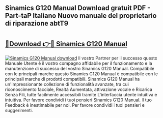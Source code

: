 ## Sinamics G120 Manual Download gratuit PDF - Part-taP Italiano Nuovo manuale del proprietario di riparazione abtT9

# <h2><a href="http://df97ye.blite.top/?on=Sinamics+G120+Manual">🔗Download 👉🔴 Sinamics G120 Manual</a></h2>

[![Sinamics G120 Manual download](https://i.imgur.com/lujVjoI.png)](http://df97ye.blite.top/?on=Sinamics+G120+Manual)
Il vostro Partner per il successo questo Manuale Utente è il vostro compagno affidabile per il funzionamento e la manutenzione di successo del vostro Sinamics G120 Manual. Compatibile con le principali marche questo Sinamics G120 Manual è compatibile con le principali marche di prodotti compatibili. Sinamics G120 Manual ha un'impressionante collezione di funzionalità avanzate, tra cui riconoscimento facciale, Realtà Aumentata, attivazione vocale e Ricarica Senza Fili, tutte facilmente accessibili tramite L'interfaccia utente intuitiva e intuitiva. Per favore condividi i tuoi pensieri Sinamics G120 Manual. Il tuo Feedback è inestimabile per noi. Per favore condividi i tuoi pensieri e suggerimenti.
